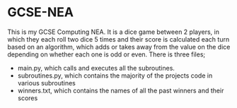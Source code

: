 # GCSE-NEA
This is my GCSE Computing NEA. It is a dice game between 2 players, in which they each roll two dice 5 times and their score is calculated each turn based on an algorithm, which adds or takes away from the value on the dice depending on whether each one is odd or even.
There is three files;

- main.py, which calls and executes all the subroutines.
- subroutines.py, which contains the majority of the projects code in various subroutines
- winners.txt, which contains the names of all the past winners and their scores
